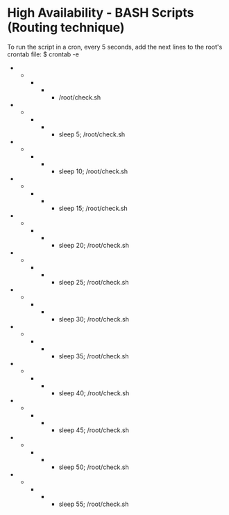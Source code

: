 High Availability - BASH Scripts (Routing technique)
====================================================


To run the script in a cron, every 5 seconds, add the next lines to the root's crontab file:
$ crontab -e

* * * * * /root/check.sh
* * * * * sleep 5; /root/check.sh
* * * * * sleep 10; /root/check.sh
* * * * * sleep 15; /root/check.sh
* * * * * sleep 20; /root/check.sh
* * * * * sleep 25; /root/check.sh
* * * * * sleep 30; /root/check.sh
* * * * * sleep 35; /root/check.sh
* * * * * sleep 40; /root/check.sh
* * * * * sleep 45; /root/check.sh
* * * * * sleep 50; /root/check.sh
* * * * * sleep 55; /root/check.sh

